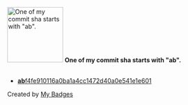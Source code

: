 <img src="https://my-badges.github.io/my-badges/ab-commit.png" alt="One of my commit sha starts with &quot;ab&quot;." title="One of my commit sha starts with &quot;ab&quot;." width="128">
<strong>One of my commit sha starts with &quot;ab&quot;.</strong>
<br><br>

- <a href="https://github.com/ungdev/ScribUTT/commit/abf4fe910116a0ba1a4cc1472d40a0e541e1e601"><strong>ab</strong>f4fe910116a0ba1a4cc1472d40a0e541e1e601</a>


Created by <a href="https://github.com/my-badges/my-badges">My Badges</a>